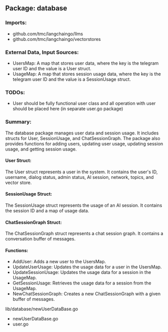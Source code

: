 ## Package: database

### Imports:
- github.com/tmc/langchaingo/llms
- github.com/tmc/langchaingo/vectorstores

### External Data, Input Sources:
- UsersMap: A map that stores user data, where the key is the telegram user ID and the value is a User struct.
- UsageMap: A map that stores session usage data, where the key is the telegram user ID and the value is a SessionUsage struct.

### TODOs:
- User should be fully functional user class and all operation with user should be placed here (in separate user.go package)

### Summary:
The database package manages user data and session usage. It includes structs for User, SessionUsage, and ChatSessionGraph. The package also provides functions for adding users, updating user usage, updating session usage, and getting session usage.

#### User Struct:
The User struct represents a user in the system. It contains the user's ID, username, dialog status, admin status, AI session, network, topics, and vector store.

#### SessionUsage Struct:
The SessionUsage struct represents the usage of an AI session. It contains the session ID and a map of usage data.

#### ChatSessionGraph Struct:
The ChatSessionGraph struct represents a chat session graph. It contains a conversation buffer of messages.

#### Functions:
- AddUser: Adds a new user to the UsersMap.
- UpdateUserUsage: Updates the usage data for a user in the UsersMap.
- UpdateSessionUsage: Updates the usage data for a session in the UsageMap.
- GetSessionUsage: Retrieves the usage data for a session from the UsageMap.
- NewChatSessionGraph: Creates a new ChatSessionGraph with a given buffer of messages.

lib/database/newUserDataBase.go
- newUserDataBase.go
- user.go

